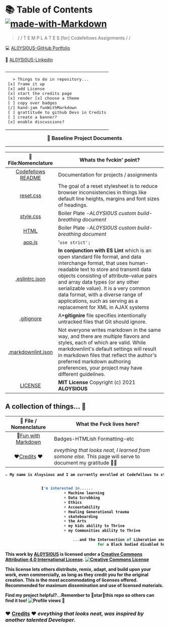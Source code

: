 # 📚 Table of Contents [![made-with-Markdown](https://img.shields.io/badge/Made%20with-Markdown-1f425f.svg)](http://commonmark.org)

> / /  T E M P L A T E S  [for]  Codefellows Assignments / /

💻 [AL0YSI0US-GitHub Portfolio](https://github.com/AL0YSI0US)

💼 [AL0YSI0US-Linkedin](https://www.linkedin.com/in/a-todd-charliemike/)
<table align="right"><tr><td>
<pre>
  > Things to do in repository...
[x] frame it up 
[x] add License
[x] start the credits page
[x] render [x] choose a theme
[ ] copy over badges
[/] hand-jam funWithMarkdown
[ ] grattitude to github Devs in Credits
[ ] create a banner?
[x] enable discussions?
</pre>
</td></tr></table><br><br>
<br>
<b>
  
<h3 align="center"</h3>📁 Baseline Project Documents 

----
| 💾  File:Nomenclature | Whats the fvckin' point? |
| :-: | - |
| [Codefellows README](codefellowsReadMe.md) | Documentation for projects / assignments |
| [reset.css](cssReset.md) | The goal of a reset stylesheet is to reduce browser inconsistencies in things like default line heights, margins and font sizes of headings‎. |
| [style.css](cssStyle.md) | Boiler Plate -*AL0YSI0US custom build-breathing document* |
| [HTML](html.md) | Boiler Plate -*AL0YSI0US custom build-breathing document* |
| [app.js](js.md) | '`use strict';` |
| [.eslintrc.json](eslintrc-json.md) | **In conjunction with ES Lint** which is an open standard file format, and data interchange format, that uses human-readable text to store and transmit data objects consisting of attribute–value pairs and array data types (or any other serializable value). It is a very common data format, with a diverse range of applications, such as serving as a replacement for XML in AJAX systems |
| [.gitignore](gitignore.md) | A***gitignire** file specifies intentionally untracked files that Git should ignore. |
| [.markdownlint.json](markdownlint-json.md) | Not everyone writes markdown in the same way, and there are multiple flavors and styles, each of which are valid. While markdownlint's default settings will result in markdown files that reflect the author's preferred markdown authoring preferences, your project may have different guidelines. |
| [LICENSE](license.md) | **MIT License** Copyright (c) 2021 **ALOYSIOUS** |

## A collection of things... 📁


| 💾  File / Nomenclature | What the Fvck lives here? |
| :-: | - |
| 🚀[Fun with Markdown](funWithMarkdown.md) | Badges-HTMLish Formatting-etc |
| ❤️[Credits](credits.md) ❤️ | *eveything that looks neat, I learned from somone else.* This page will serve to document my gratitude 🙏🏾 |

````javascript
✏️ My name is Aloysious and I am currently enrolled at Codefellows to study the arts and crafts of JavaScript and Python.

                                         
                I'm interested in......
                          + Machine learning 
                          + Data Scrubbing
                          + Ethics                                          I'm interested in the relationship
                          + Accountability                                                
                          + Healing Generational trauma                                 between Behavior and Environment
                          + skateboarding
                          + the Arts 
                          + my kids ability to Thrive
                          + my Communities ability to Thrive

                              ...and the Intersection of Liberation and the tech industry 
                                         for a Black bodied disabled humxn such as myself.                                                    
````

This work by <a xmlns:cc="http://creativecommons.org/ns#" href="https://github.com/AL0YSI0US/" property="cc:attributionName" rel="cc:attributionURL">AL0YSI0US</a> is licensed under a <a rel="license" href="http://creativecommons.org/licenses/by/4.0/">Creative Commons Attribution 4.0 International License</a>. <a rel="license" href="http://creativecommons.org/licenses/by/4.0/"><img alt="Creative Commons License" style="border-width:0" src="https://i.creativecommons.org/l/by/4.0/88x31.png" /></a><br />

This license lets others distribute, remix, adapt, and build upon your work, even commercially, as long as they credit you for the original creation. This is the most accommodating of licenses offered. Recommended for maximum dissemination and use of licensed materials.

Find my project helpful?...Remember to 🌟star🌟this repo so others can find it too! ![Profile views](https://gpvc.arturio.dev/AL0YSI0US) 👀

### ❤️ [Credits](credits.md) ❤️ *eveything that looks neat, was inspired by another talented Developer.*

<!--
<pre><code>  
             







                           EDIT CODE HERE




          

                            Remember to 🌟star🌟this repo so others can find it too! 👀  
                        
                                                                 
</code></pre>
-->
